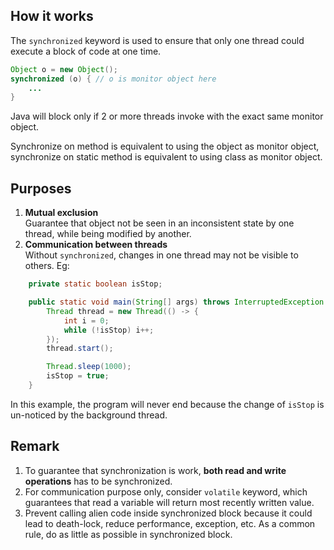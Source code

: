 ## How it works
The `synchronized` keyword is used to ensure that only one thread could execute a block of code at one time. 

```java
Object o = new Object();
synchronized (o) { // o is monitor object here
    ...
}
```
Java will block only if 2 or more threads invoke with the exact same monitor object.  

Synchronize on method is equivalent to using the object as monitor object, synchronize on static method is equivalent to using class as monitor object.

## Purposes
1. **Mutual exclusion**   
  Guarantee that object not be seen in an inconsistent state by one thread, while being modified by another.
2. **Communication between threads**  
  Without `synchronized`, changes in one thread may not be visible to others. Eg:
``` java
    private static boolean isStop;

    public static void main(String[] args) throws InterruptedException {
        Thread thread = new Thread(() -> {
            int i = 0;
            while (!isStop) i++;
        });
        thread.start();

        Thread.sleep(1000);
        isStop = true;
    }

```
In this example, the program  will never end because the change of `isStop` is un-noticed by the background thread.

## Remark  
1. To guarantee that synchronization is work, **both read and write operations** has to be synchronized.  
2. For communication purpose only, consider `volatile` keyword, which guarantees that read a variable will return most recently written value.
3. Prevent calling alien code inside synchronized block because it could lead to death-lock, reduce performance, exception, etc. 
   As a common rule, do as little as possible in synchronized block.

